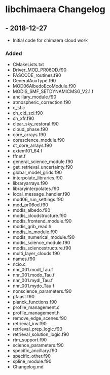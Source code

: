 # libchimaera Changelog

## <VERSION> - 2018-12-27
  - Initial code for chimaera cloud work
### Added
  * CMakeLists.txt
  * Driver_MOD_PR06OD.f90
  * FASCODE_routines.f90
  * GeneralAuxType.f90
  * MOD06AlbedoEcoModule.f90
  * MODIS_SMF_SETDYNAMICMSG_V2.1.f
  * ancillary_module.f90
  * atmospheric_correction.f90
  * c_sf.c
  * ch_cld_sci.f90
  * ch_xfr.f90
  * clear_sky_restoral.f90
  * cloud_phase.f90
  * core_arrays.f90
  * corescience_module.f90
  * ct_core_arrays.f90
  * extem101_64.f
  * ffnet.f
  * general_science_module.f90
  * get_retrieval_uncertainty.f90
  * global_model_grids.f90
  * interpolate_libraries.f90
  * libraryarrays.f90
  * libraryinterpolates.f90
  * local_message_handler.f90
  * mod06_run_settings.f90
  * mod_pr06od.f90
  * modis_albedo.f90
  * modis_cloudstructure.f90
  * modis_frontend_module.f90
  * modis_grib_read.h
  * modis_io_module.f90
  * modis_numerical_module.f90
  * modis_science_module.f90
  * modis_sciencestructure.f90
  * multi_layer_clouds.f90
  * names.f90
  * ncio.c
  * nnr_001.modl_Tau.f
  * nnr_001.modo_Tau.f
  * nnr_001.mydl_Tau.f
  * nnr_001.mydo_Tau.f
  * nonscience_parameters.f90
  * pfaast.f90
  * planck_functions.f90
  * profile_management.c
  * profile_management.h
  * remove_edge_scenes.f90
  * retrieval_irw.f90
  * retrieval_prep_logic.f90
  * retrieval_solution_logic.f90
  * rtm_support.f90
  * science_parameters.f90
  * specific_ancillary.f90
  * specific_other.f90
  * spline_module.f90
  * Changelog.md

